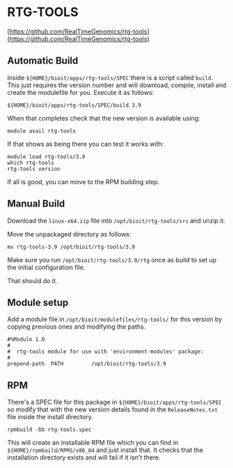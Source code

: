 # RTG-TOOLS

[https://github.com/RealTimeGenomics/rtg-tools](https://github.com/RealTimeGenomics/rtg-tools)

## Automatic Build

Inside `${HOME}/bioit/apps/rtg-tools/SPEC` there is a script called `build`. This just requires the version number and will download, compile, install and create the modulefile for you. Execute it as follows:

    ${HOME}/bioit/apps/rtg-tools/SPEC/build 3.9

When that completes check that the new version is available using:

    module avail rtg-tools

If that shows as being there you can test it works with:

    module load rtg-tools/3.9
    which rtg-tools
    rtg-tools version

If all is good, you can move to the RPM building step.

## Manual Build

Download the `linux-x64.zip` file into `/opt/bioit/rtg-tools/src` and unzip it.

Move the unpackaged directory as follows:

    mv rtg-tools-3.9 /opt/bioit/rtg-tools/3.9

Make sure you run `/opt/bioit/rtg-tools/3.9/rtg` once as build to set up the initial configuration file.

That should do it.

## Module setup

Add a module file in `/opt/bioit/modulefiles/rtg-tools/` for this version by copying previous ones and modifying the paths.

    #%Module 1.0
    #
    #  rtg-tools module for use with 'environment-modules' package:
    #
    prepend-path  PATH         /opt/bioit/rtg-tools/3.9

## RPM

There's a SPEC file for this package in `${HOME}/bioit/apps/rtg-tools/SPEC` so modify that with the new version details found in the `ReleaseNotes.txt` file inside the install directory.

    rpmbuild -bb rtg-tools.spec

This will create an installable RPM file which you can find in `${HOME}/rpmbuild/RPMS/x86_64` and just install that. It checks that the installation directory exists and will fail if it isn't there.

